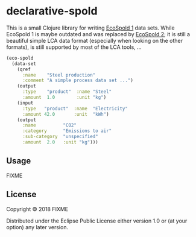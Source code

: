 # declarative-spold
This is a small Clojure library for writing
[EcoSpold 1](https://www.ecoinvent.org/database/older-versions/ecoinvent-version-2/methodology-of-ecoinvent-2/ecospold1/ecospold1.html)
data sets. While EcoSpold 1 is maybe outdated and was replaced by
[EcoSpold 2](https://www.ecoinvent.org/data-provider/data-provider-toolkit/ecospold2/ecospold2.html);
it is still a beautiful simple LCA data format (especially when looking on the
other formats), is still supported by most of the LCA tools, ...

```clojure
(eco-spold
  (data-set
    (qref
      :name    "Steel production"
      :comment "A simple process data set ...")
    (output
      :type    "product"  :name "Steel"
      :amount  1.0        :unit "kg")
    (input
      :type   "product"  :name  "Electricity"
      :amount 42.0       :unit  "kWh")
    (output
      :name          "CO2"
      :category      "Emissions to air"
      :sub-category  "unspecified"
      :amount  2.0   :unit "kg")))
```


## Usage

FIXME

## License

Copyright © 2018 FIXME

Distributed under the Eclipse Public License either version 1.0 or (at
your option) any later version.
